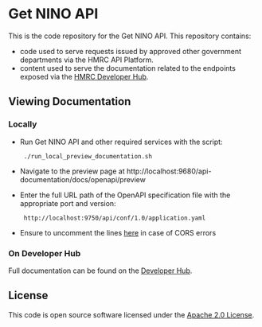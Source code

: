 
# Get NINO API

This is the code repository for the Get NINO API. This repository contains:

* code used to serve requests issued by approved other government departments via the HMRC API Platform.
* content used to serve the documentation related to the endpoints exposed via the [HMRC Developer Hub](https://developer.service.hmrc.gov.uk/api-documentation/docs/api).

## Viewing Documentation
### Locally
- Run Get NINO API and other required services with the script:

    ```
     ./run_local_preview_documentation.sh
    ```

- Navigate to the preview page at http://localhost:9680/api-documentation/docs/openapi/preview
- Enter the full URL path of the OpenAPI specification file with the appropriate port and version:

    ```
     http://localhost:9750/api/conf/1.0/application.yaml
    ```
- Ensure to uncomment the lines [here](https://github.com/hmrc/get-nino-api/blob/main/conf/application.conf#L45-L48) in case of CORS errors

### On Developer Hub
Full documentation can be found on the [Developer Hub](https://developer.service.hmrc.gov.uk/api-documentation/docs/api/service/get-nino-api).

## License

This code is open source software licensed under the [Apache 2.0 License]("http://www.apache.org/licenses/LICENSE-2.0.html").
